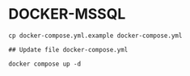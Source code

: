 # DOCKER-MSSQL

```
cp docker-compose.yml.example docker-compose.yml

## Update file docker-compose.yml

docker compose up -d
```